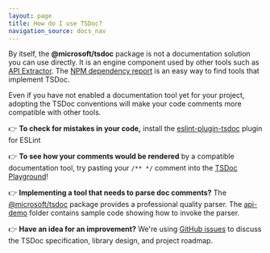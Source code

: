 ```yaml
---
layout: page
title: How do I use TSDoc?
navigation_source: docs_nav
---
```


By itself, the **@microsoft/tsdoc** package is not a documentation solution you can use directly.  It is an engine component used by other tools such as [API Extractor](https://api-extractor.com/pages/tsdoc/doc_comment_syntax/).  The [NPM dependency report](https://www.npmjs.com/browse/depended/@microsoft/tsdoc) is an easy way to find tools that implement TSDoc.

Even if you have not enabled a documentation tool yet for your project, adopting the TSDoc conventions will make your code comments more compatible with other tools.

👉 **To check for mistakes in your code,** install the [eslint-plugin-tsdoc](https://www.npmjs.com/package/eslint-plugin-tsdoc) plugin for ESLint

👉 **To see how your comments would be rendered** by a compatible documentation tool, try pasting your `/** */` comment into the [TSDoc Playground](https://microsoft.github.io/tsdoc/)!

👉 **Implementing a tool that needs to parse doc comments?** The [@microsoft/tsdoc](https://www.npmjs.com/package/@microsoft/tsdoc) package provides a professional quality parser.  The [api-demo](https://github.com/microsoft/tsdoc/tree/master/api-demo) folder contains sample code showing how to invoke the parser.

👉 **Have an idea for an improvement?** We're using [GitHub issues](https://github.com/Microsoft/tsdoc/issues?q=is%3Aissue+is%3Aopen+sort%3Aupdated-desc) to discuss the TSDoc specification, library design, and project roadmap.
